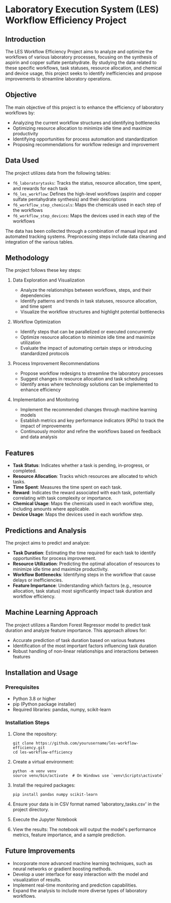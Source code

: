 # Laboratory Execution System (LES) Workflow Efficiency Project

## Introduction
The LES Workflow Efficiency Project aims to analyze and optimize the workflows of various laboratory processes, focusing on the synthesis of aspirin and copper sulfate pentahydrate. By studying the data related to these specific workflows, task statuses, resource allocation, and chemical and device usage, this project seeks to identify inefficiencies and propose improvements to streamline laboratory operations.

## Objective
The main objective of this project is to enhance the efficiency of laboratory workflows by:

- Analyzing the current workflow structures and identifying bottlenecks
- Optimizing resource allocation to minimize idle time and maximize productivity
- Identifying opportunities for process automation and standardization
- Proposing recommendations for workflow redesign and improvement

## Data Used
The project utilizes data from the following tables:

- `f6_laboratorytasks`: Tracks the status, resource allocation, time spent, and rewards for each task
- `f6_les_workflow`: Defines the high-level workflows (aspirin and copper sulfate pentahydrate synthesis) and their descriptions
- `f6_workflow_step_chemicals`: Maps the chemicals used in each step of the workflows
- `f6_workflow_step_devices`: Maps the devices used in each step of the workflows

The data has been collected through a combination of manual input and automated tracking systems. Preprocessing steps include data cleaning and integration of the various tables.

## Methodology
The project follows these key steps:

1. Data Exploration and Visualization
   - Analyze the relationships between workflows, steps, and their dependencies
   - Identify patterns and trends in task statuses, resource allocation, and time spent
   - Visualize the workflow structures and highlight potential bottlenecks

2. Workflow Optimization
   - Identify steps that can be parallelized or executed concurrently
   - Optimize resource allocation to minimize idle time and maximize utilization
   - Evaluate the impact of automating certain steps or introducing standardized protocols

3. Process Improvement Recommendations
   - Propose workflow redesigns to streamline the laboratory processes
   - Suggest changes in resource allocation and task scheduling
   - Identify areas where technology solutions can be implemented to enhance efficiency

4. Implementation and Monitoring
   - Implement the recommended changes through machine learning models
   - Establish metrics and key performance indicators (KPIs) to track the impact of improvements
   - Continuously monitor and refine the workflows based on feedback and data analysis

## Features

- **Task Status**: Indicates whether a task is pending, in-progress, or completed.
- **Resource Allocation**: Tracks which resources are allocated to which tasks.
- **Time Spent**: Measures the time spent on each task.
- **Reward**: Indicates the reward associated with each task, potentially correlating with task complexity or importance.
- **Chemical Usage**: Maps the chemicals used in each workflow step, including amounts where applicable.
- **Device Usage**: Maps the devices used in each workflow step.

## Predictions and Analysis
The project aims to predict and analyze:

- **Task Duration**: Estimating the time required for each task to identify opportunities for process improvement.
- **Resource Utilization**: Predicting the optimal allocation of resources to minimize idle time and maximize productivity.
- **Workflow Bottlenecks**: Identifying steps in the workflow that cause delays or inefficiencies.
- **Feature Importance**: Understanding which factors (e.g., resource allocation, task status) most significantly impact task duration and workflow efficiency.

## Machine Learning Approach
The project utilizes a Random Forest Regressor model to predict task duration and analyze feature importance. This approach allows for:

- Accurate prediction of task duration based on various features
- Identification of the most important factors influencing task duration
- Robust handling of non-linear relationships and interactions between features

## Installation and Usage

### Prerequisites

- Python 3.8 or higher
- pip (Python package installer)
- Required libraries: pandas, numpy, scikit-learn

### Installation Steps

1. Clone the repository:

   ```
   git clone https://github.com/yourusername/les-workflow-efficiency.git
   cd les-workflow-efficiency
   ```

2. Create a virtual environment:
    ```
    python -m venv venv
    source venv/bin/activate  # On Windows use `venv\Scripts\activate`
    ```

3. Install the required packages:

    ```
    pip install pandas numpy scikit-learn
    ```


1. Ensure your data is in CSV format named 'laboratory_tasks.csv' in the project directory.

2. Execute the Jupyter Notebook

3. View the results:
The notebook will output the model's performance metrics, feature importance, and a sample prediction.

## Future Improvements

- Incorporate more advanced machine learning techniques, such as neural networks or gradient boosting methods.
- Develop a user interface for easy interaction with the model and visualization of results.
- Implement real-time monitoring and prediction capabilities.
- Expand the analysis to include more diverse types of laboratory workflows.
